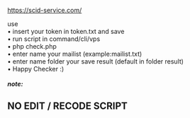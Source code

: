 https://scid-service.com/

use <br>
• insert your token in token.txt and save <br>
• run script in command/cli/vps<br>
• php check.php<br>
• enter name your mailist (example:mailist.txt)<br>
• enter name folder your save result (default in folder result)<br>
• Happy Checker :)<br><br>
<b>*note:*</b>
<b><h2>NO EDIT / RECODE SCRIPT </h2></b>
